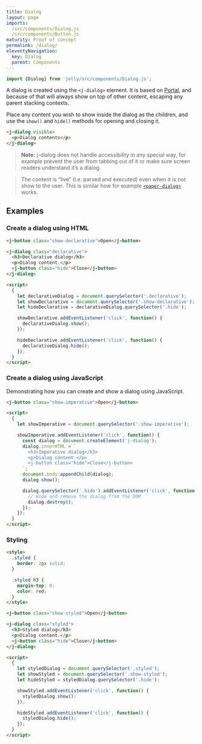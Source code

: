 ```yaml
---
title: Dialog
layout: page
imports:
  /src/components/Dialog.js
  /src/components/Button.js
maturity: Proof of concept
permalink: /dialog/
eleventyNavigation:
  key: Dialog
  parent: Components
---
```


```javascript
import {Dialog} from 'jelly/src/components/Dialog.js';
```
<module-size modules="components/Dialog.js,util/DefineElementMixin.js,util/Portal.js,util/LightStyleMixin.js,util/css.js,util/bemToShadow.js"></module-size>

A dialog is created using the `<j-dialog>` element. It is based on [Portal](/util/portal), and because of that will always show on top of other content, escaping any parent stacking contexts.

Place any content you wish to show inside the dialog as the children, and use the `show()` and `hide()` methods for opening and closing it.

```html
<j-dialog visible>
  <p>Dialog contents</p>
</j-dialog>
```

> **Note:** j-dialog does not handle accessibility in any special way, for example prevent the user from tabbing out of it or make sure screen readers understand it’s a dialog.

> The content is “live” (i.e. parsed and executed) even when it is not show to the user. This is similar how for example [`<paper-dialog>`](https://www.webcomponents.org/element/PolymerElements/paper-dialog) works.

## Examples

### Create a dialog using HTML

<render-example></render-example>

```html
<j-button class="show-declarative">Open</j-button>

<j-dialog class="declarative">
  <h3>Declarative dialog</h3>
  <p>Dialog content.</p>
  <j-button class="hide">Close</j-button>
</j-dialog>

<script>
  {
    let declarativeDialog = document.querySelector('.declarative');
    let showDeclarative = document.querySelector('.show-declarative');
    let hideDeclarative = declarativeDialog.querySelector('.hide');

    showDeclarative.addEventListener('click', function() {
      declarativeDialog.show();
    });

    hideDeclarative.addEventListener('click', function() {
      declarativeDialog.hide();
    });
  }
</script>
```


### Create a dialog using JavaScript

Demonstrating how you can create and show a dialog using JavaScript.

<render-example></render-example>

```html
<j-button class="show-imperative">Open</j-button>

<script>
  {
    let showImperative = document.querySelector('.show-imperative');

    showImperative.addEventListener('click', function() {
      const dialog = document.createElement('j-dialog');
      dialog.innerHTML = `
        <h3>Imperative dialog</h3>
        <p>Dialog content.</p>
        <j-button class="hide">Close</j-button>
      `;
      document.body.appendChild(dialog);
      dialog.show();

      dialog.querySelector('.hide').addEventListener('click', function() {
        // Hide and remove the dialog from the DOM
        dialog.destroy();
      });
    });
  }
</script>
```


### Styling

<render-example></render-example>

```html
<style>
  .styled {
    border: 2px solid;
  }

  .styled h3 {
    margin-top: 0;
    color: red;
  }
</style>

<j-button class="show-styled">Open</j-button>

<j-dialog class="styled">
  <h3>Styled dialog</h3>
  <p>Dialog content.</p>
  <j-button class="hide">Close</j-button>
</j-dialog>

<script>
  {
    let styledDialog = document.querySelector('.styled');
    let showStyled = document.querySelector('.show-styled');
    let hideStyled = styledDialog.querySelector('.hide');

    showStyled.addEventListener('click', function() {
      styledDialog.show();
    });

    hideStyled.addEventListener('click', function() {
      styledDialog.hide();
    });
  }
</script>
```
